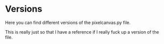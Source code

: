 # Versions

Here you can find different versions of the pixelcanvas.py file.

This is really just so that I have a reference if I really fuck up a version of the file.
